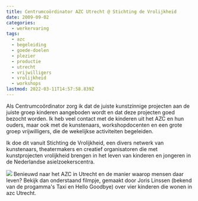 ```yaml
---
title: Centrumcoördinator AZC Utrecht @ Stichting de Vrolijkheid
date: 2009-09-02
categories:
  - werkervaring
tags:
  - azc
  - begeleiding
  - goede-doelen
  - plezier
  - productie
  - utrecht
  - vrijwilligers
  - vrolijkheid
  - workshops
lastmod: 2022-03-11T14:57:58.839Z
---
```


Als Centrumcoördinator zorg ik dat de juiste kunstzinnige projecten aan de juiste groep kinderen aangeboden wordt en dat deze projecten goed bezocht worden. Ik heb veel contact met de kinderen uit het AZC en hun ouders, maar ook met de kunstenaars, workshopdocenten en een grote groep vrijwilligers, die de wekelijkse activiteiten begeleiden.

Ik doe dit vanuit Stichting de Vrolijkheid, een divers netwerk van kunstenaars, theatermakers en creatief organisatoren die met kunstprojecten vrolijkheid brengen in het leven van kinderen en jongeren in de Nederlandse asielzoekerscentra.

[![](images/vrolijkheidlogo.png)](http://www.vrolijkheid.nl) Benieuwd naar het AZC in Utrecht en de manier waarop mensen daar leven? Bekijk dan onderstaand filmpje, gemaakt door Joris Linssen (bekend van de progamma's Taxi en Hello Goodbye) over vier kinderen die wonen in azc Utrecht.
